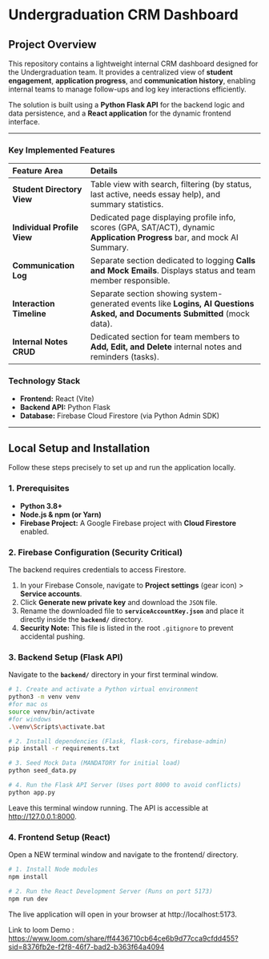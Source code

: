 # Undergraduation CRM Dashboard

## Project Overview

This repository contains a lightweight internal CRM dashboard designed for the Undergraduation team. It provides a centralized view of **student engagement**, **application progress**, and **communication history**, enabling internal teams to manage follow-ups and log key interactions efficiently.

The solution is built using a **Python Flask API** for the backend logic and data persistence, and a **React application** for the dynamic frontend interface.

---

### Key Implemented Features

| Feature Area | Details |
| :--- | :--- |
| **Student Directory View** | Table view with search, filtering (by status, last active, needs essay help), and summary statistics. |
| **Individual Profile View** | Dedicated page displaying profile info, scores (GPA, SAT/ACT), dynamic **Application Progress** bar, and mock AI Summary. |
| **Communication Log** | Separate section dedicated to logging **Calls and Mock Emails**. Displays status and team member responsible. |
| **Interaction Timeline** | Separate section showing system-generated events like **Logins, AI Questions Asked, and Documents Submitted** (mock data). |
| **Internal Notes CRUD** | Dedicated section for team members to **Add, Edit, and Delete** internal notes and reminders (tasks). |

### Technology Stack

* **Frontend:** React (Vite)
* **Backend API:** Python Flask
* **Database:** Firebase Cloud Firestore (via Python Admin SDK)

---

## Local Setup and Installation

Follow these steps precisely to set up and run the application locally.

### 1. Prerequisites

* **Python 3.8+**
* **Node.js & npm (or Yarn)**
* **Firebase Project:** A Google Firebase project with **Cloud Firestore** enabled.

### 2. Firebase Configuration (Security Critical)

The backend requires credentials to access Firestore.

1.  In your Firebase Console, navigate to **Project settings** (gear icon) > **Service accounts**.
2.  Click **Generate new private key** and download the `JSON` file.
3.  Rename the downloaded file to **`serviceAccountKey.json`** and place it directly inside the **`backend/`** directory.
4.  **Security Note:** This file is listed in the root `.gitignore` to prevent accidental pushing.

### 3. Backend Setup (Flask API)

Navigate to the **`backend/`** directory in your first terminal window.

```bash
# 1. Create and activate a Python virtual environment
python3 -m venv venv
#for mac os
source venv/bin/activate 
#for windows
.\venv\Scripts\activate.bat

# 2. Install dependencies (Flask, flask-cors, firebase-admin)
pip install -r requirements.txt

# 3. Seed Mock Data (MANDATORY for initial load)
python seed_data.py

# 4. Run the Flask API Server (Uses port 8000 to avoid conflicts)
python app.py
```
Leave this terminal window running. The API is accessible at http://127.0.0.1:8000.

### 4. Frontend Setup (React)
Open a NEW terminal window and navigate to the frontend/ directory.


```bash
# 1. Install Node modules
npm install 

# 2. Run the React Development Server (Runs on port 5173)
npm run dev
```

The live application will open in your browser at http://localhost:5173.

Link to loom Demo : https://www.loom.com/share/ff4436710cb64ce6b9d77cca9cfdd455?sid=8376fb2e-f2f8-46f7-bad2-b363f64a4094
